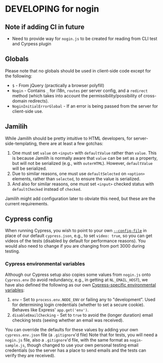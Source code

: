# DEVELOPING for nogin

## Note if adding CI in future

- Need to provide way for `nogin.js` to be created for reading from
    CLI test and Cyrpess plugin

## Globals

Please note that no globals should be used in client-side code except
for the following:

- `$` - From jQuery (practically a browser polyfill)
- `Nogin` - Contains `_` for i18n, `routes` per server config,
    and a `redirect` method (which takes into account the
    permissibility/possibility of cross-domain redirects).
- `NoginInitialErrorGlobal` - If an error is being passed from the
    server for client-side use.

## Jamilih

While Jamilih should be pretty intuitive to HTML developers, for
server-side-templating, there are at least a few gotchas:

1. One must set `value` on `<input>` with `defaultValue` rather than
    `value`. This is because Jamilih is normally aware that `value`
    can be set as a property, but will not be serialized (e.g., with
    `outerHTML`). However, `defaultValue` will be serialized.
2. Due to similar reasons, one must use `defaultSelected` on
    `<option>` elements, rather than `selected`, to ensure the value
    is serialized.
3. And also for similar reasons, one must set `<input>` checked status
    with `defaultChecked` instead of `checked`.

Jamilih might add configuration later to obviate this need, but these
are the current requirements.

## Cypress config

When running Cypress, you wish to point to your own [`--config-file`](https://docs.cypress.io/guides/references/configuration.html#Options)
in place of our default `cypress.json`, e.g., to set `video: true`,
so you can get videos of the tests (disabled by default for performance
reasons). You would also need to change if you are changing from port
3000 during testing.

### Cypress environmental variables

Although our Cypress setup also copies some values from `nogin.js`
onto `Cypress.env` (to avoid redundancy, e.g., in getting at
`NL_EMAIL_HOST`), we have also defined the following as our own
[Cypress-specific environmental variables](https://docs.cypress.io/guides/guides/environment-variables.html#Setting):

1. `env` - Set to `process.env.NODE_ENV` or failing any to "development".
    Used for determining login credentials (whether to set a secure cookie).
    Behaves like Express' `app.get('env')`.
1. `disableEmailChecking` - Set to `true` to avoid the (longer duration)
    email checking tests (seeing whether an email was received).

You can override the defaults for these values by adding your own
`cypress.env.json` file (a `.gitignore`'d file) Note that for tests,
you will need a `nogin.js` file, also a `.gitignore`'d file, with the
same format as `nogin-sample.js`, though changed to use your own
personal testing email credentials (so the server has a place to send
emails and the tests can verify they are received).
